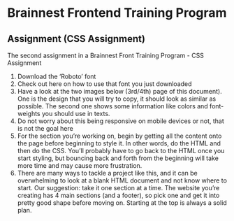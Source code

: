 # Brainnest Frontend Training Program

## Assignment (CSS Assignment)

The second assignment in a Brainnest Front Training Program - CSS Assignment

1. Download the ‘Roboto’ font
2. Check out here on how to use that font you just downloaded
3. Have a look at the two images below (3rd/4th) page of this document). One is the design that you will try to copy, it should look as similar as possible. The second one shows some information like colors and font-weights you should use in texts.
4. Do not worry about this being responsive on mobile devices or not, that is not the goal here
5. For the section you’re working on, begin by getting all the content onto the page before beginning to style it. In other words, do the HTML and then do the CSS. You’ll probably have to go back to the HTML once you start styling, but bouncing back and forth from the beginning will take more time and may cause more frustration.
6. There are many ways to tackle a project like this, and it can be overwhelming to look at a blank HTML document and not know where to start. Our suggestion: take it one section at a time. The website you’re creating has 4 main sections (and a footer), so pick one and get it into pretty good shape before moving on. Starting at the top is always a solid plan.
